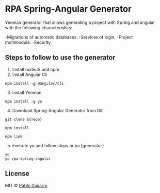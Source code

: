 # RPA Spring-Angular Generator

Yeoman generator that allows generating a project with Spring and angular with the following characteristics:

-Migrations of automatic databases.
-Services of login.
-Project multimodule.
-Security.

## Steps to follow to use the generator

1. Install nodeJS and npm.
2. Install Angular Cli

```shell
npm install -g @angular/cli
```

3. Install Yeoman

```shell
npm install -g yo
```

4. Download Spring-Angular Generator from Git

```shell
git clone ${repo}
```

```shell
npm install
```

```shell
npm link
```

5. Execute yo and follow steps or yo {generator}

```shell
yo
yo rpa-spring-angular
```


## License

MIT © [Pablo Guijarro]()


[npm-image]: https://badge.fury.io/js/generator-spring-angular.svg
[npm-url]: https://npmjs.org/package/generator-spring-angular
[travis-image]: https://travis-ci.org/sky10p/generator-spring-angular.svg?branch=master
[travis-url]: https://travis-ci.org/sky10p/generator-spring-angular
[daviddm-image]: https://david-dm.org/sky10p/generator-spring-angular.svg?theme=shields.io
[daviddm-url]: https://david-dm.org/sky10p/generator-spring-angular
[coveralls-image]: https://coveralls.io/repos/sky10p/generator-spring-angular/badge.svg
[coveralls-url]: https://coveralls.io/r/sky10p/generator-spring-angular

